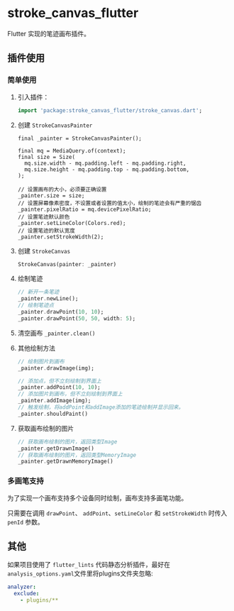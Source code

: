 # stroke_canvas_flutter

Flutter 实现的笔迹画布插件。

## 插件使用

### 简单使用

1. 引入插件：

   ```dart
   import 'package:stroke_canvas_flutter/stroke_canvas.dart';
   ```
2. 创建 `StrokeCanvasPainter`

   ```
   final _painter = StrokeCanvasPainter();

   final mq = MediaQuery.of(context);
   final size = Size(
     mq.size.width - mq.padding.left - mq.padding.right,
     mq.size.height - mq.padding.top - mq.padding.bottom,
   );

   // 设置画布的大小，必须要正确设置
   _painter.size = size;
   // 设置屏幕像素密度，不设置或者设置的值太小，绘制的笔迹会有严重的锯齿
   _painter.pixelRatio = mq.devicePixelRatio;
   // 设置笔迹默认颜色
   _painter.setLineColor(Colors.red);
   // 设置笔迹的默认宽度
   _painter.setStrokeWidth(2);
   ```
3. 创建 `StrokeCanvas`

   ```dart
   StrokeCanvas(painter: _painter)
   ```
4. 绘制笔迹

   ```dart
   // 新开一条笔迹
   _painter.newLine();
   // 绘制笔迹点
   _painter.drawPoint(10, 10);
   _painter.drawPoint(50, 50, width: 5);
   ```
5. 清空画布 `_painter.clean()`
6. 其他绘制方法

   ```dart
   // 绘制图片到画布
   _painter.drawImage(img);

   // 添加点，但不立刻绘制到界面上
   _painter.addPoint(10, 10);
   // 添加图片到画布，但不立刻绘制到界面上
   _painter.addImage(img);
   // 触发绘制，将addPoint和addImage添加的笔迹绘制并显示回来。
   _painter.shouldPaint()
   ```
7. 获取画布绘制的图片

   ```dart
   // 获取画布绘制的图片，返回类型Image
   _painter.getDrawnImage()
   // 获取画布绘制的图片，返回类型MemoryImage
   _painter.getDrawnMemoryImage()
   ```

### 多画笔支持

为了实现一个画布支持多个设备同时绘制，画布支持多画笔功能。

只需要在调用 `drawPoint`、 `addPoint`、`setLineColor` 和 `setStrokeWidth` 时传入 `penId` 参数。

## 其他
如果项目使用了 `flutter_lints` 代码静态分析插件，最好在`analysis_options.yaml`文件里将plugins文件夹忽略:

``` yaml
analyzer:
  exclude:
    - plugins/**
```
